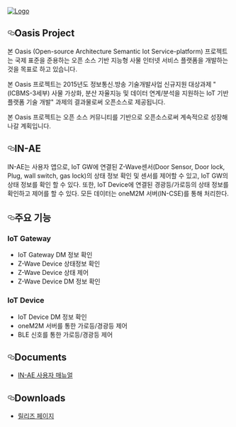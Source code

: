 <article class="markdown-body entry-content" itemprop="text">
  <p>
    <a href="https://github.com/iotoasis/SO/blob/master/logo_oasis_m.png" target="_blank">
      <img src="https://github.com/iotoasis/SO/blob/master/logo_oasis_m.png" alt="Logo" style="max-width:100%;">
     </a>
  </p>

<h1><a id="user-content-oasis-project" class="anchor" href="#oasis-project" aria-hidden="true"><svg aria-hidden="true" class="octicon octicon-link" height="16" version="1.1" viewBox="0 0 16 16" width="16"><path fill-rule="evenodd" d="M4 9h1v1H4c-1.5 0-3-1.69-3-3.5S2.55 3 4 3h4c1.45 0 3 1.69 3 3.5 0 1.41-.91 2.72-2 3.25V8.59c.58-.45 1-1.27 1-2.09C10 5.22 8.98 4 8 4H4c-.98 0-2 1.22-2 2.5S3 9 4 9zm9-3h-1v1h1c1 0 2 1.22 2 2.5S13.98 12 13 12H9c-.98 0-2-1.22-2-2.5 0-.83.42-1.64 1-2.09V6.25c-1.09.53-2 1.84-2 3.25C6 11.31 7.55 13 9 13h4c1.45 0 3-1.69 3-3.5S14.5 6 13 6z"></path></svg></a>Oasis Project</h1>

<p>본 Oasis (Open-source Architecture Semantic Iot Service-platform) 프로젝트는 국제 표준을 준용하는 오픈 소스 기반 지능형 사물 인터넷 서비스 플랫폼을 개발하는 것을 목표로 하고 있습니다.</p>

<p>본 Oasis 프로젝트는 2015년도 정보통신․방송 기술개발사업 신규지원 대상과제 "(ICBMS-3세부) 사물 가상화, 분산 자율지능 및 데이터 연계/분석을 지원하는 IoT 기반 플랫폼 기술 개발" 과제의 결과물로써 오픈소스로 제공됩니다.</p>

<p>본 Oasis 프로젝트는 오픈 소스 커뮤니티를 기반으로 오픈소스로써 계속적으로 성장해 나갈 계획입니다.</p>

<h1><a id="user-content-so-service-orchestration-framework" class="anchor" href="#so-service-orchestration-framework" aria-hidden="true"><svg aria-hidden="true" class="octicon octicon-link" height="16" version="1.1" viewBox="0 0 16 16" width="16"><path fill-rule="evenodd" d="M4 9h1v1H4c-1.5 0-3-1.69-3-3.5S2.55 3 4 3h4c1.45 0 3 1.69 3 3.5 0 1.41-.91 2.72-2 3.25V8.59c.58-.45 1-1.27 1-2.09C10 5.22 8.98 4 8 4H4c-.98 0-2 1.22-2 2.5S3 9 4 9zm9-3h-1v1h1c1 0 2 1.22 2 2.5S13.98 12 13 12H9c-.98 0-2-1.22-2-2.5 0-.83.42-1.64 1-2.09V6.25c-1.09.53-2 1.84-2 3.25C6 11.31 7.55 13 9 13h4c1.45 0 3-1.69 3-3.5S14.5 6 13 6z"></path></svg></a>IN-AE</h1>

<p>IN-AE는 사용자 앱으로, IoT GW에 연결된 Z-Wave센서(Door Sensor, Door lock, Plug, wall switch, gas lock)의 상태 정보 확인 및 센서를 제어할 수 있고, IoT GW의 상태 정보를 확인 할 수 있다. 또한, IoT Device에 연결된 경광등/가로등의 상태 정보를 확인하고 제어를 할 수 있다. 모든 데이터는 oneM2M 서버(IN-CSE)를 통해 처리한다.</p>

<h2><a id="user-content-주요-기능" class="anchor" href="#주요-기능" aria-hidden="true"><svg aria-hidden="true" class="octicon octicon-link" height="16" version="1.1" viewBox="0 0 16 16" width="16"><path fill-rule="evenodd" d="M4 9h1v1H4c-1.5 0-3-1.69-3-3.5S2.55 3 4 3h4c1.45 0 3 1.69 3 3.5 0 1.41-.91 2.72-2 3.25V8.59c.58-.45 1-1.27 1-2.09C10 5.22 8.98 4 8 4H4c-.98 0-2 1.22-2 2.5S3 9 4 9zm9-3h-1v1h1c1 0 2 1.22 2 2.5S13.98 12 13 12H9c-.98 0-2-1.22-2-2.5 0-.83.42-1.64 1-2.09V6.25c-1.09.53-2 1.84-2 3.25C6 11.31 7.55 13 9 13h4c1.45 0 3-1.69 3-3.5S14.5 6 13 6z"></path></svg></a>주요 기능</h2>

<h3>IoT Gateway</h3>

<ul>
<li>IoT Gateway DM 정보 확인</li>
<li>Z-Wave Device 상태정보 확인</li>
<li>Z-Wave Device 상태 제어</li>
<li>Z-Wave Device DM 정보 확인</li>
</ul>

<h3>IoT Device</h3>

<ul>
<li>IoT Device DM 정보 확인</li>
<li>oneM2M 서버를 통한 가로등/경광등 제어</li>
<li>BLE 신호를 통한 가로등/경광등 제어</li>
</ul>

<h2><a id="user-content-documents" class="anchor" href="#documents" aria-hidden="true"><svg aria-hidden="true" class="octicon octicon-link" height="16" version="1.1" viewBox="0 0 16 16" width="16"><path fill-rule="evenodd" d="M4 9h1v1H4c-1.5 0-3-1.69-3-3.5S2.55 3 4 3h4c1.45 0 3 1.69 3 3.5 0 1.41-.91 2.72-2 3.25V8.59c.58-.45 1-1.27 1-2.09C10 5.22 8.98 4 8 4H4c-.98 0-2 1.22-2 2.5S3 9 4 9zm9-3h-1v1h1c1 0 2 1.22 2 2.5S13.98 12 13 12H9c-.98 0-2-1.22-2-2.5 0-.83.42-1.64 1-2.09V6.25c-1.09.53-2 1.84-2 3.25C6 11.31 7.55 13 9 13h4c1.45 0 3-1.69 3-3.5S14.5 6 13 6z"></path></svg></a>Documents</h2>

<ul>
<li><a href="/LTEGWDEV/IoT_LTE_Gateway_Device_Application_User_Guide.pdf">IN-AE 사용자 매뉴얼</a></li>
</ul>


<h2><a id="user-content-downloads" class="anchor" href="#downloads" aria-hidden="true"><svg aria-hidden="true" class="octicon octicon-link" height="16" version="1.1" viewBox="0 0 16 16" width="16"><path fill-rule="evenodd" d="M4 9h1v1H4c-1.5 0-3-1.69-3-3.5S2.55 3 4 3h4c1.45 0 3 1.69 3 3.5 0 1.41-.91 2.72-2 3.25V8.59c.58-.45 1-1.27 1-2.09C10 5.22 8.98 4 8 4H4c-.98 0-2 1.22-2 2.5S3 9 4 9zm9-3h-1v1h1c1 0 2 1.22 2 2.5S13.98 12 13 12H9c-.98 0-2-1.22-2-2.5 0-.83.42-1.64 1-2.09V6.25c-1.09.53-2 1.84-2 3.25C6 11.31 7.55 13 9 13h4c1.45 0 3-1.69 3-3.5S14.5 6 13 6z"></path></svg></a>Downloads</h2>

<ul>
<li><a href="https://github.com/iotoasis/IN-AE/releases">릴리즈 페이지</a></li>
</ul>
